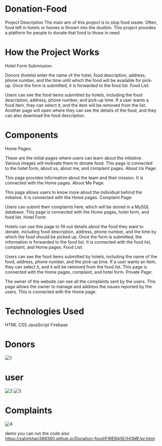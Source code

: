 # Donation-Food
Project Description
The main aim of this project is to stop food waste. Often, food left in hotels or homes is thrown into the dustbin. This project provides a platform for people to donate that food to those in need.

# How the Project Works
Hotel Form Submission:

Donors (hotels) enter the name of the hotel, food description, address, phone number, and the time until which the food will be available for pick-up.
Once the form is submitted, it is forwarded to the food list.
Food List:

Users can see the food items submitted by hotels, including the food description, address, phone number, and pick-up time.
If a user wants a food item, they can select it, and the item will be removed from the list. Another page will open where they can see the details of the food, and they can also download the food description.
# Components
Home Pages:

These are the initial pages where users can learn about the initiative. Various images will motivate them to donate food.
This page is connected to the hotel form, about us, about me, and complaint pages.
About Us Page:

This page provides information about the team and their mission.
It is connected with the Home pages.
About Me Page:

This page allows users to know more about the individual behind the initiative.
It is connected with the Home pages.
Complaint Page:

Users can submit their complaints here, which will be stored in a MySQL database.
This page is connected with the Home pages, hotel form, and food list.
Hotel Form:

Hotels can use this page to fill out details about the food they want to donate, including food description, address, phone number, and the time by which the food should be picked up.
Once the form is submitted, the information is forwarded to the food list.
It is connected with the food list, complaint, and Home pages.
Food List:

Users can see the food items submitted by hotels, including the name of the food, address, phone number, and the pick-up time.
If a user wants an item, they can select it, and it will be removed from the food list.
This page is connected with the Home pages, complaint, and hotel form.
Private Page:

The owner of the website can see all the complaints sent by the users. This page allows the owner to manage and address the issues reported by the users.
This is connected with the Home page.
# Technologies Used
HTML
CSS
JavaScript
Firebase

# Donors


![1](https://github.com/user-attachments/assets/f369da32-dbac-43f0-8caf-a4524742c52b)

# user

![2](https://github.com/user-attachments/assets/19fff661-eb7e-404e-ab74-a0016be52320)
![3](https://github.com/user-attachments/assets/2b0f6388-e161-4b22-b375-ac0a11e5dc7b)

# Complaints

![4](https://github.com/user-attachments/assets/43bb3f2e-baa3-492d-bb02-967b27085d06)

demo you can run the code also
https://zahirkhan389380.github.io/Donation-food/FIREBASE/HOME/pr.html
